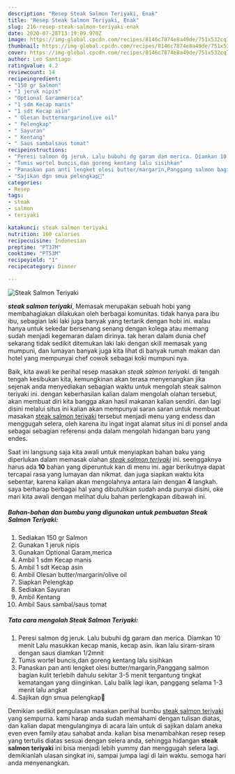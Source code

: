 ```yaml
---
description: "Resep Steak Salmon Teriyaki, Enak"
title: "Resep Steak Salmon Teriyaki, Enak"
slug: 216-resep-steak-salmon-teriyaki-enak
date: 2020-07-28T13:19:09.970Z
image: https://img-global.cpcdn.com/recipes/8146c7874e8a49de/751x532cq70/steak-salmon-teriyaki-foto-resep-utama.jpg
thumbnail: https://img-global.cpcdn.com/recipes/8146c7874e8a49de/751x532cq70/steak-salmon-teriyaki-foto-resep-utama.jpg
cover: https://img-global.cpcdn.com/recipes/8146c7874e8a49de/751x532cq70/steak-salmon-teriyaki-foto-resep-utama.jpg
author: Leo Santiago
ratingvalue: 4.2
reviewcount: 14
recipeingredient:
- "150 gr Salmon"
- "1 jeruk nipis"
- "Optional Garammerica"
- "1 sdm Kecap manis"
- "1 sdt Kecap asin"
- " Olesan buttermargarinolive oil"
- " Pelengkap"
- " Sayuran"
- " Kentang"
- " Saus sambalsaus tomat"
recipeinstructions:
- "Peresi salmon dg jeruk. Lalu bubuhi dg garam dan merica. Diamkan 10 menit Lalu masukkan kecap manis, kecap asin. ikan lalu siram-siram dengan saus diamkan 1/2mnit"
- "Tumis wortel buncis,dan goreng kentang lalu sisihkan"
- "Panaskan pan anti lengket olesi butter/margarin,Panggang salmon bagian kulit terlebih dahulu sekitar 3-5 menit tergantung tingkat kematangan yang diinginkan. Lalu balik lagi ikan, panggang selama 1-3 menit lalu angkat"
- "Sajikan dgn smua pelengkap🤤"
categories:
- Resep
tags:
- steak
- salmon
- teriyaki

katakunci: steak salmon teriyaki 
nutrition: 160 calories
recipecuisine: Indonesian
preptime: "PT37M"
cooktime: "PT53M"
recipeyield: "1"
recipecategory: Dinner

---
```



![Steak Salmon Teriyaki](https://img-global.cpcdn.com/recipes/8146c7874e8a49de/751x532cq70/steak-salmon-teriyaki-foto-resep-utama.jpg)

<b><i>steak salmon teriyaki</i></b>, Memasak merupakan sebuah hobi yang membahagiakan dilakukan oleh berbagai komunitas. tidak hanya para ibu ibu, sebagian laki laki juga banyak yang tertarik dengan hobi ini. walau hanya untuk sekedar bersenang senang dengan kolega atau memang sudah menjadi kegemaran dalam dirinya. tak heran dalam dunia chef sekarang tidak sedikit ditemukan laki laki dengan skill memasak yang mumpuni, dan lumayan banyak juga kita lihat di banyak rumah makan dan hotel yang mempunyai chef cowok sebagai koki mumpuni nya.

Baik, kita awali ke perihal resep masakan <i>steak salmon teriyaki</i>. di tengah tengah kesibukan kita, kemungkinan akan terasa menyenangkan jika sejenak anda menyediakan sebagian waktu untuk mengolah steak salmon teriyaki ini. dengan keberhasilan kalian dalam mengolah olahan tersebut, akan membuat diri kita bangga akan hasil makanan kalian sendiri. dan lagi disini melalui situs ini kalian akan mempunyai saran saran untuk membuat masakan <u>steak salmon teriyaki</u> tersebut menjadi menu yang endess dan menggugah selera, oleh karena itu ingat ingat alamat situs ini di ponsel anda sebagai sebagian referensi anda dalam mengolah hidangan baru yang endes.




Saat ini langsung saja kita awali untuk menyiapkan bahan baku yang diperlukan dalam memasak olahan <u><i>steak salmon teriyaki</i></u> ini. seenggaknya harus ada <b>10</b> bahan yang diperuntuk kan di menu ini. agar berikutnya dapat tercapai rasa yang lumayan dan nikmat. dan juga siapkan waktu kita sebentar, karena kalian akan mengolahnya antara lain dengan <b>4</b> langkah. saya berharap berbagai hal yang dibutuhkan sudah anda punyai disini, oke mari kita awali dengan melihat dulu bahan perlengkapan dibawah ini.

<!--inarticleads1-->

##### Bahan-bahan dan bumbu yang digunakan untuk pembuatan Steak Salmon Teriyaki:

1. Sediakan 150 gr Salmon
1. Gunakan 1 jeruk nipis
1. Gunakan Optional Garam,merica
1. Ambil 1 sdm Kecap manis
1. Ambil 1 sdt Kecap asin
1. Ambil  Olesan butter/margarin/olive oil
1. Siapkan  Pelengkap
1. Sediakan  Sayuran
1. Ambil  Kentang
1. Ambil  Saus sambal/saus tomat




<!--inarticleads2-->

##### Tata cara mengolah Steak Salmon Teriyaki:

1. Peresi salmon dg jeruk. Lalu bubuhi dg garam dan merica. Diamkan 10 menit Lalu masukkan kecap manis, kecap asin. ikan lalu siram-siram dengan saus diamkan 1/2mnit
1. Tumis wortel buncis,dan goreng kentang lalu sisihkan
1. Panaskan pan anti lengket olesi butter/margarin,Panggang salmon bagian kulit terlebih dahulu sekitar 3-5 menit tergantung tingkat kematangan yang diinginkan. Lalu balik lagi ikan, panggang selama 1-3 menit lalu angkat
1. Sajikan dgn smua pelengkap🤤




Demikian sedikit pengulasan masakan perihal bumbu <u>steak salmon teriyaki</u> yang sempurna. kami harap anda sudah memahami dengan tulisan diatas, dan kalian dapat mengulanginya di acara lain untuk di sajikan dalam aneka even even family atau sahabat anda. kalian bisa menambahkan resep resep yang tertulis diatas sesuai dengan selera anda, sehingga hidangan <b>steak salmon teriyaki</b> ini bisa menjadi lebih yummy dan menggugah selera lagi. demikianlah ulasan singkat ini, sampai jumpa lagi di lain waktu. semoga hari anda menyenangkan.
